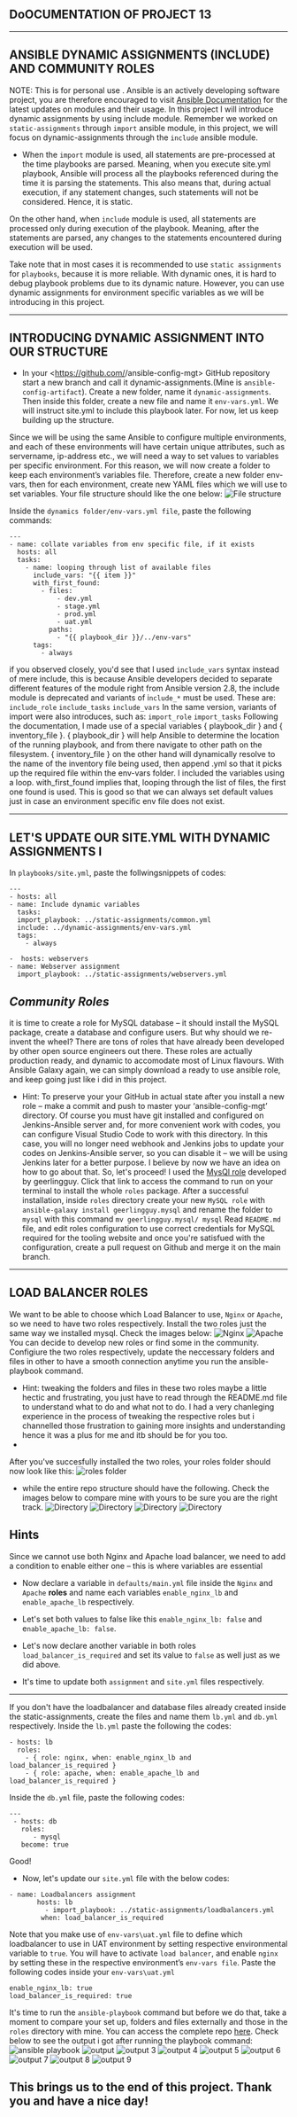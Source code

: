 ## DoOCUMENTATION OF PROJECT 13
---

**ANSIBLE DYNAMIC ASSIGNMENTS (INCLUDE) AND COMMUNITY ROLES**
---
NOTE: This is for personal use .  Ansible is an actively developing software project, you are therefore encouraged to visit [Ansible Documentation](https://docs.ansible.com/) for the latest updates on modules and their usage.
In this project I will introduce dynamic assignments by using include module. Remember we worked on `static-assignments` through `import` ansible module, in this project, we will focus on dynamic-assignments through the `include` ansible module.
-  When the `import` module is used, all statements are pre-processed at the time playbooks are parsed. Meaning, when you execute site.yml playbook, Ansible will process all the playbooks referenced during the time it is parsing the statements. This also means that, during actual execution, if any statement changes, such statements will not be considered. Hence, it is static.

On the other hand, when `include` module is used, all statements are processed only during execution of the playbook. Meaning, after the statements are parsed, any changes to the statements encountered during execution will be used.

Take note that in most cases it is recommended to use `static assignments` for `playbooks`, because it is more reliable. With dynamic ones, it is hard to debug playbook problems due to its dynamic nature. However, you can use dynamic assignments for environment specific variables as we will be introducing in this project. 

----
**INTRODUCING DYNAMIC ASSIGNMENT INTO OUR STRUCTURE**
-
- In your <https://github.com/<your-name>/ansible-config-mgt> GitHub repository start a new branch and call it dynamic-assignments.(Mine is `ansible-config-artifact`). Create a new folder, name it `dynamic-assignments`. Then inside this folder, create a new file and name it `env-vars.yml`. We will instruct site.yml to include this playbook later. For now, let us keep building up the structure.

Since we will be using the same Ansible to configure multiple environments, and each of these environments will have certain unique attributes, such as servername, ip-address etc., we will need a way to set values to variables per specific environment. For this reason, we will now create a folder to keep each environment’s variables file. Therefore, create a new folder env-vars, then for each environment, create new YAML files which we will use to set variables. Your file structure should like the one below:
![File structure](./images/File%20structure.PNG)

Inside the `dynamics folder/env-vars.yml file`, paste the following commands:
```
---
- name: collate variables from env specific file, if it exists
  hosts: all
  tasks:
    - name: looping through list of available files
      include_vars: "{{ item }}"
      with_first_found:
        - files:
            - dev.yml
            - stage.yml
            - prod.yml
            - uat.yml
          paths:
            - "{{ playbook_dir }}/../env-vars"
      tags:
        - always
```
if you observed closely, you'd see that I used `include_vars` syntax instead of mere include, this is because Ansible developers decided to separate different features of the module right from Ansible version 2.8, the include module is deprecated and variants of i`nclude_*` must be used. These are:
`include_role` `include_tasks` `include_vars`
In the same version, variants of import were also introduces, such as: `import_role` `import_tasks`
Following the documentation, I made use of a special variables { playbook_dir } and { inventory_file }. { playbook_dir } will help Ansible to determine the location of the running playbook, and from there navigate to other path on the filesystem. { inventory_file } on the other hand will dynamically resolve to the name of the inventory file being used, then append .yml so that it picks up the required file within the env-vars folder.
I included the variables using a loop. with_first_found implies that, looping through the list of files, the first one found is used. This is good so that we can always set default values just in case an environment specific env file does not exist.

---

**LET'S UPDATE OUR SITE.YML WITH DYNAMIC ASSIGNMENTS**
I
--
In `playbooks/site.yml`, paste the follwingsnippets of codes:
```
---
- hosts: all
- name: Include dynamic variables 
  tasks:
  import_playbook: ../static-assignments/common.yml 
  include: ../dynamic-assignments/env-vars.yml
  tags:
    - always

-  hosts: webservers
- name: Webserver assignment
  import_playbook: ../static-assignments/webservers.yml
```
*Community Roles*
-
it is time to create a role for MySQL database – it should install the MySQL package, create a database and configure users. But why should we re-invent the wheel? There are tons of roles that have already been developed by other open source engineers out there. These roles are actually production ready, and dynamic to accomodate most of Linux flavours. With Ansible Galaxy again, we can simply download a ready to use ansible role, and keep going just like i did in this project. 
- Hint: To preserve your your GitHub in actual state after you install a new role – make a commit and push to master your ‘ansible-config-mgt’ directory. Of course you must have git installed and configured on Jenkins-Ansible server and, for more convenient work with codes, you can configure Visual Studio Code to work with this directory. In this case, you will no longer need webhook and Jenkins jobs to update your codes on Jenkins-Ansible server, so you can disable it – we will be using Jenkins later for a better purpose. I believe by now we have an idea on how to go about that. So, let's proceed!
I used the [MysQl role](https://galaxy.ansible.com/geerlingguy/mysql) developed by geerlingguy. Click that link to access the command to run on your terminal to install the whole `roles` package. After a successful installation, inside `roles` directory create your new `MySQL role` with `ansible-galaxy install geerlingguy.mysql` and rename the folder to `mysql` with this command `mv geerlingguy.mysql/ mysql` Read `README.md` file, and edit roles configuration to use correct credentials for MySQL required for the tooling website and once you're satisfued with the configuration, create a pull request on Github and merge it on the main branch.

---
**LOAD BALANCER ROLES**
-
We want to be able to choose which Load Balancer to use, `Nginx` or `Apache`, so we need to have two roles respectively. Install the two roles just the same way we installed mysql. Check the images below:
![Nginx](./images/Installation%20of%20nginx.PNG)
![Apache](./images/installation%20of%20apache.PNG)
You can decide to develop new roles or find some in the community. Configiure the two roles respectively, update the neccessary folders and files in other to have a smooth  connection anytime you run the ansible-playbook command.

- Hint: tweaking the folders and files in these two roles maybe a little hectic and frustrating, you just have to read through the README.md file to understand what to do and what not to do. I had a very chanleging experience in the process of tweaking the respective roles but i channelled those frustration to gaining more insights and understanding hence it was  a plus for me and itb should be for you too.
-
After you've succesfully installed the two roles, your roles folder should now look like this:
![roles folder](./images/roles%20folder.PNG)
 - while the entire repo structure should have the following. Check the images below to compare mine with yours to be sure you are the right track.
 ![Directory](./images/Directory%20tree.PNG)
 ![Directory](./images/Directory%20tree%202.PNG)
 ![Directory](./images/tree%203.PNG)
 ![Directory](./images/tree%204.PNG)

  **Hints**
 ---
Since we cannot use both Nginx and Apache load balancer, we need to add a condition to enable either one – this is where variables are essential

  - Now declare a variable in `defaults/main.yml` file inside the `Nginx` and `Apache` **roles** and name each variables `enable_nginx_lb` and `enable_apache_lb` respectively.

  - Let's set both values to false like this `enable_nginx_lb: false` and e`nable_apache_lb: false`.
  - Let's now declare another variable in both roles `load_balancer_is_required` and set its value to `false` as well just as we did above.

- It's time to update both `assignment` and `site.yml` files respectively.
***
If you don't have the loadbalancer and database files already created inside the static-assignments, create the files and name them `lb.yml` and `db.yml` respectively. Inside the `lb.yml` paste the following the codes:
```
- hosts: lb
  roles:
    - { role: nginx, when: enable_nginx_lb and load_balancer_is_required }
    - { role: apache, when: enable_apache_lb and load_balancer_is_required }
```
Inside the `db.yml` file, paste the following codes:
```
---
 - hosts: db
   roles:
      - mysql
   become: true
```
Good!
- Now, let's update our `site.yml` file with the below codes:
```
- name: Loadbalancers assignment
       hosts: lb
         - import_playbook: ../static-assignments/loadbalancers.yml
        when: load_balancer_is_required 
```
Note that you make use of `env-vars\uat.yml` file to define which loadbalancer to use in UAT environment by setting respective environmental variable to `true`.
You will have to activate `load balancer`, and enable `nginx` by setting these in the respective environment’s `env-vars file`. Paste the following codes inside your `env-vars\uat.yml`
```
enable_nginx_lb: true
load_balancer_is_required: true
```
It's time to run the `ansible-playbook` command but before we do that, take a moment to compare your set up, folders and files externally and those in the `roles` directory with mine. You can access the complete repo [here](https://github.com/Lordchancellorr/ansible-config-artifact).
Check below to see the output i got after running the playbook command:
![ansible playbook](./images/ansible%20playbook%20output%201.PNG)
![output](./images/Output%202.PNG)
![output 3](./images/Output%203.PNG)
![output 4](./images/Output%204.PNG)
![output 5](./images/Output%205.PNG)
![output 6](./images/Output%206.PNG)
![output 7](./images/Output%207.PNG)
![output 8](./images/Output%208.PNG)
![output 9](./images/Output%209.PNG)

 **This brings us to the end of this project. Thank you and have a nice day!**
-

